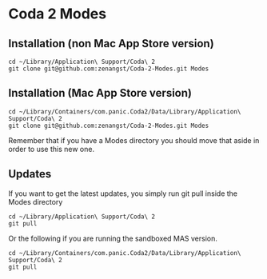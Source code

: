 Coda 2 Modes
============

## Installation (non Mac App Store version)

    cd ~/Library/Application\ Support/Coda\ 2
    git clone git@github.com:zenangst/Coda-2-Modes.git Modes
    
## Installation (Mac App Store version)

    cd ~/Library/Containers/com.panic.Coda2/Data/Library/Application\ Support/Coda\ 2
    git clone git@github.com:zenangst/Coda-2-Modes.git Modes
    
Remember that if you have a Modes directory you should move that aside in order to use
this new one.

## Updates

If you want to get the latest updates, you simply run git pull inside the Modes directory

    cd ~/Library/Application\ Support/Coda\ 2
    git pull
    
Or the following if you are running the sandboxed MAS version.

    cd ~/Library/Containers/com.panic.Coda2/Data/Library/Application\ Support/Coda\ 2
    git pull
